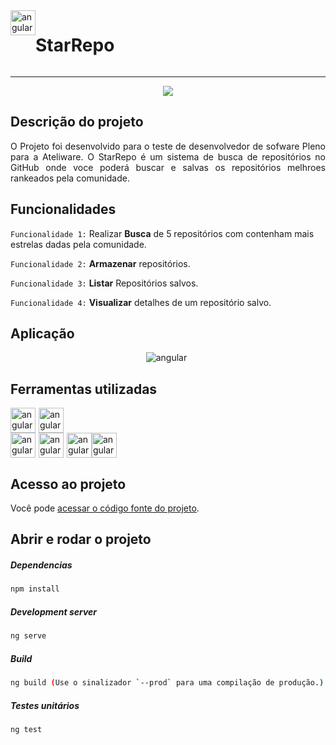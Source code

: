 <div style="display:flex">
<img  src="https://media.graphcms.com/gJsd71c5SGh1RyV8tIrV" alt="angular" width="40" height="40"/><h1>StarRepo</h1>
</div>
<hr>
<p align="center">
   <img src="http://img.shields.io/static/v1?label=STATUS&message=EM%20DESENVOLVIMENTO&color=RED&style=for-the-badge"/>
</p>

## Descrição do projeto 

<p align="justify">
 O Projeto foi desenvolvido para o teste de desenvolvedor de sofware Pleno para a Ateliware. 
 O StarRepo é um sistema de busca de repositórios no GitHub onde voce poderá buscar e salvas os repositórios melhroes rankeados pela comunidade.
</p>

## Funcionalidades

`Funcionalidade 1:` Realizar **Busca** de 5 repositórios com contenham mais estrelas dadas pela comunidade.

`Funcionalidade 2:` **Armazenar** repositórios.

 `Funcionalidade 3:` **Listar** Repositórios salvos.

 `Funcionalidade 4:` **Visualizar** detalhes de um repositório salvo.

## Aplicação

<div align="center">
<img style="margin-right:5px;" src="https://www.linkpicture.com/q/2022-03-15_16-53.png" alt="angular" />
  </div>

###

## Ferramentas utilizadas
<div style="display:flex;">
 <img style="margin-right:5px;" src="https://upload.wikimedia.org/wikipedia/commons/thumb/4/4c/Typescript_logo_2020.svg/1200px-Typescript_logo_2020.svg.png" alt="angular" width="40" height="40"/>
  <img src="https://upload.wikimedia.org/wikipedia/commons/thumb/9/99/Unofficial_JavaScript_logo_2.svg/1024px-Unofficial_JavaScript_logo_2.svg.png" alt="angular" width="40" height="40"/>
</div>
<div style="display:flex;">
<img  style="margin-right:5px;" src="https://upload.wikimedia.org/wikipedia/commons/thumb/c/cf/Angular_full_color_logo.svg/2048px-Angular_full_color_logo.svg.png" alt="angular" width="40" height="40"/>
  <img  style="margin-right:5px;" src="https://seeklogo.com/images/J/jest-logo-F9901EBBF7-seeklogo.com.png" alt="angular" width="40" height="40"/>
  <img src="https://cdn.worldvectorlogo.com/logos/karma.svg" alt="angular" width="40" height="40"/>
   <img src="https://logospng.org/download/node-js/logo-node-js-1024.png" alt="angular" width="40" height="40"/>
</div>


###

## Acesso ao projeto

Você pode [acessar o código fonte do projeto](https://github.com/ronaldobianco/Ateliware).

## Abrir e rodar o projeto

##### Dependencias

```bash
npm install
```

##### Development server

```bash
ng serve
```
##### Build

```bash
ng build (Use o sinalizador `--prod` para uma compilação de produção.)
```
##### Testes unitários

```bash
ng test
```

